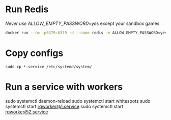 # Run Redis

*Never use ALLOW_EMPTY_PASSWORD=yes* except your sandbox games

```bash
docker run --rm -p6379:6379 -d --name redis -e ALLOW_EMPTY_PASSWORD=yes bitnami/redis:latest
```

# Copy configs
`sudo cp *.service /etc/systemd/system/`

# Run a service with workers
sudo systemctl daemon-reload
sudo systemctl start whitespots
sudo systemctl start rqworker@1.service
sudo systemctl start rqworker@2.service
